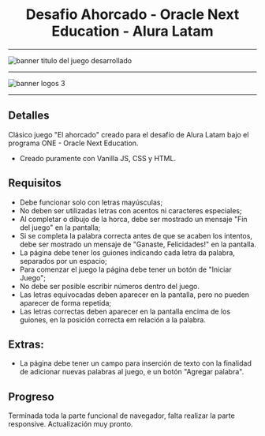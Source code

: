 <h1 align="center"> Desafio Ahorcado - Oracle Next Education - Alura Latam </h1>

------------------------------------------------------------------------------------------------------------------------------------------------
![banner titulo del juego desarrollado](https://user-images.githubusercontent.com/101117763/172735023-61662534-30c1-438d-95bd-197b99d637b7.png)

------------------------------------------------------------------------------------------------------------------------------------------------

![banner logos 3](https://user-images.githubusercontent.com/101117763/172750044-77335872-230f-450d-8bd2-c2fb941cde95.png)

------------------------------------------------------------------------------------------------------------------------------------------------

## Detalles
Clásico juego "El ahorcado" creado para el desafío de Alura Latam bajo el programa ONE - Oracle Next Education. 
- Creado puramente con Vanilla JS, CSS y HTML.

## Requisitos
- Debe funcionar solo con letras mayúsculas;
- No deben ser utilizadas letras con acentos ni caracteres especiales;
- Al completar o dibujo de la horca, debe ser mostrado un mensaje "Fin del juego" en la pantalla;
- Si se completa la palabra correcta antes de que se acaben los intentos, debe ser mostrado un mensaje de "Ganaste, Felicidades!" en la pantalla.
- La página debe tener los guiones indicando cada letra da palabra, separados por un espacio;
- Para comenzar el juego la página debe tener un botón de "Iniciar Juego";
- No debe ser posible escribir números dentro del juego.
- Las letras equivocadas deben aparecer en la pantalla, pero no pueden aparecer de forma repetida;
- Las letras correctas deben aparecer en la pantalla encima de los guiones, en la posición correcta em relación a la palabra.

## Extras:
- La página debe tener un campo para inserción de texto con la finalidad de adicionar nuevas palabras al juego, e un botón "Agregar palabra".

## Progreso
Terminada toda la parte funcional de navegador, falta realizar la parte responsive. Actualización muy pronto.
